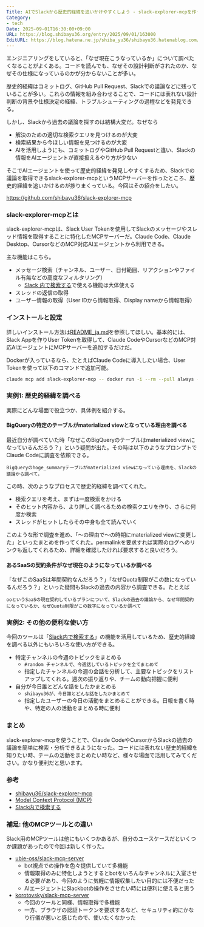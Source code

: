 ```yaml
---
Title: AIでSlackから歴史的経緯を追いかけやすくしよう - slack-explorer-mcpを作った
Category:
- tech
Date: 2025-09-01T16:30:00+09:00
URL: https://blog.shibayu36.org/entry/2025/09/01/163000
EditURL: https://blog.hatena.ne.jp/shiba_yu36/shibayu36.hatenablog.com/atom/entry/6802418398570462248
---
```


エンジニアリングをしていると、「なぜ現在こうなっているか」について調べたくなることがよくある。コードを読んでも、なぜその設計判断がされたのか、なぜその仕様になっているのかが分からないことが多い。

歴史的経緯はコミットログ、GitHub Pull Request、Slackでの議論などに残っていることが多い。これらの情報を組み合わせることで、コードには表れない設計判断の背景や仕様決定の経緯、トラブルシューティングの過程などを発見できる。

しかし、Slackから過去の議論を探すのは結構大変だ。なぜなら

- 解決のための適切な検索クエリを見つけるのが大変
- 検索結果から今ほしい情報を見つけるのが大変
- AIを活用しようにも、コミットログやGitHub Pull Requestと違い、Slackの情報をAIエージェントが直接扱えるやり方が少ない

そこでAIエージェントを使って歴史的経緯を発見しやすくするため、Slackでの議論を取得できるslack-explorer-mcpというMCPサーバーを作ったところ、歴史的経緯を追いかけるのが捗りまくっている。今回はその紹介をしたい。

https://github.com/shibayu36/slack-explorer-mcp

### slack-explorer-mcpとは

slack-explorer-mcpは、Slack User Tokenを使用してSlackのメッセージやスレッド情報を取得することに特化したMCPサーバーだ。Claude Code、Claude Desktop、CursorなどのMCP対応AIエージェントから利用できる。

主な機能はこちら。

- メッセージ検索（チャンネル、ユーザー、日付範囲、リアクションやファイル有無などの高度なフィルタリング）
    - [Slack 内で検索する](https://slack.com/intl/ja-jp/help/articles/202528808-Slack-%E5%86%85%E3%81%A7%E6%A4%9C%E7%B4%A2%E3%81%99%E3%82%8B)で使える機能は大体使える
- スレッドの返信の取得
- ユーザー情報の取得（User IDから情報取得、Display nameから情報取得）

### インストールと設定

詳しいインストール方法は[README_ja.md](https://github.com/shibayu36/slack-explorer-mcp/blob/main/README_ja.md)を参照してほしい。基本的には、Slack Appを作りUser Tokenを取得して、Claude CodeやCursorなどのMCP対応AIエージェントにMCPサーバーを追加するだけだ。

Dockerが入っているなら、たとえばClaude Codeに導入したい場合、User Tokenを使って以下のコマンドで追加可能。

```sh
claude mcp add slack-explorer-mcp -- docker run -i --rm --pull always -e SLACK_USER_TOKEN=xoxp-your-token-here ghcr.io/shibayu36/slack-explorer-mcp:latest
```

### 実例1: 歴史的経緯を調べる

実際にどんな場面で役立つか、具体例を紹介する。

#### BigQueryの特定のテーブルがmaterialized viewとなっている理由を調べる

最近自分が調べていた時「なぜこのBigQueryのテーブルはmaterialized viewになっているんだろう？」という疑問が出た。その時は以下のようなプロンプトでClaude Codeに調査を依頼できる。

```
BigQueryのhoge_summaryテーブルがmaterialized viewになっている理由を、Slackの議論から調べて。
```

この時、次のようなプロセスで歴史的経緯を調べてくれた。

- 検索クエリを考え、まずは一度検索をかける
- そのヒット内容から、より詳しく調べるための検索クエリを作り、さらに何度か検索
- スレッドがヒットしたらその中身も全て読んでいく

このような形で調査を進め、「〜の理由で〜の時期にmaterialized viewに変更した」といったまとめを作ってくれた。permalinkを要求すれば実際のログへのリンクも返してくれるため、詳細を確認したければ要求すると良いだろう。

#### あるSaaSの契約条件がなぜ現在のようになっているか調べる

「なぜこのSaaSは年間契約なんだろう？」「なぜQuota制限がこの数になっているんだろう？」といった疑問もSlackの過去の内容から調査できる。たとえば

```
ooというSaaSの現在契約しているプランについて、Slackの過去の議論から、なぜ年間契約になっているか、なぜQuota制限がこの数字になっているか調べて
```

### 実例2: その他の便利な使い方

今回のツールは「[Slack内で検索する](https://slack.com/intl/ja-jp/help/articles/202528808-Slack-%E5%86%85%E3%81%A7%E6%A4%9C%E7%B4%A2%E3%81%99%E3%82%8B)」の機能を活用しているため、歴史的経緯を調べる以外にもいろいろな使い方ができる。

- 特定チャンネルの今週のトピックをまとめる
    - `#random チャンネルで、今週話しているトピックを全てまとめて`
    - 指定したチャンネルの今週の会話を分析して、主要なトピックをリストアップしてくれる。週次の振り返りや、チームの動向把握に便利
- 自分が今日誰とどんな話をしたかまとめる
    - `shibayu36が、今日誰とどんな話をしたかまとめて`
    - 指定したユーザーの今日の活動をまとめることができる。日報を書く時や、特定の人の活動をまとめる時に便利

### まとめ
slack-explorer-mcpを使うことで、Claude CodeやCursorからSlackの過去の議論を簡単に検索・分析できるようになった。コードには表れない歴史的経緯を知りたい時、チームの活動をまとめたい時など、様々な場面で活用してみてください。かなり便利だと思います。

### 参考
- [shibayu36/slack-explorer-mcp](https://github.com/shibayu36/slack-explorer-mcp)
- [Model Context Protocol (MCP)](https://modelcontextprotocol.io/)
- [Slack内で検索する](https://slack.com/intl/ja-jp/help/articles/202528808-Slack-%E5%86%85%E3%81%A7%E6%A4%9C%E7%B4%A2%E3%81%99%E3%82%8B)


### 補足: 他のMCPツールとの違い

Slack用のMCPツールは他にもいくつかあるが、自分のユースケースだといくつか課題があったので今回は新しく作った。

- [ubie-oss/slack-mcp-server](https://github.com/ubie-oss/slack-mcp-server)
    - bot視点での操作を色々提供していて多機能
    - 情報取得のみに特化しようとするとbotをいろんなチャンネルに入室させる必要があり、今回のように気軽に情報収集したい目的には不便だった
    - AIエージェントにSlackbotの操作をさせたい時には便利に使えると思う
- [korotovsky/slack-mcp-server](https://github.com/korotovsky/slack-mcp-server)
    - 今回のツールと同様、情報取得で多機能
    - 一方、ブラウザの認証トークンを要求するなど、セキュリティ的にかなり行儀が悪いと感じたので、使いたくなかった
